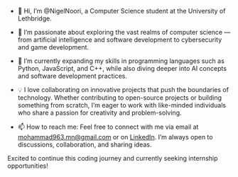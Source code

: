 - 👋 Hi, I’m @NigelNoori, a Computer Science student at the University of Lethbridge.

- 👀 I’m passionate about exploring the vast realms of computer science — from artificial intelligence and software development to cybersecurity and game development.

- 🌱 I’m currently expanding my skills in programming languages such as Python, JavaScript, and C++, while also diving deeper into AI concepts and software development practices.

- 💡 I love collaborating on innovative projects that push the boundaries of technology. Whether contributing to open-source projects or building something from scratch, I’m eager to work with like-minded individuals who share a passion for creativity and problem-solving.

- 📫 How to reach me: Feel free to connect with me via email at mohammad963.mn@gmail.com or on [LinkedIn](https://www.linkedin.com/in/nigelnoori?utm_source=share&utm_campaign=share_via&utm_content=profile&utm_medium=ios_app). I’m always open to discussions, collaboration, and sharing ideas.

Excited to continue this coding journey and currently seeking internship opportunities!

<!---
NigelNoori/NigelNoori is a ✨ special ✨ repository because its `README.md` (this file) appears on your GitHub profile.
You can click the Preview link to take a look at your changes.
--->
